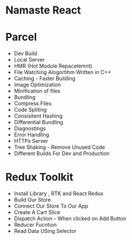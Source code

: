 # Namaste React

# Parcel

- Dev Build
- Local Server
- HMR (Hot Module Repacelemnt)
- File Watching Alogortihm Written in C++
- Caching - Faster Building
- Image Optimization
- Minification of files
- Bundling
- Compress Files
- Code Spliting
- Consisitent Hashing
- Differential Bundling
- Diagnostings
- Error Handling
- HTTPs Server
- Tree Shaking - Remove Unused Code
- Different Builds For Dev and Production

# Redux Toolkit 

 - Install Library , RTK and React Redux 
 - Build Our Store 
 - Connect Our Store To Our App
 - Create A Cart Slice 
 - Dispatch Action - When clicked on Add Button
 - Reducer Fucntion
 - Read Data USing Selector
